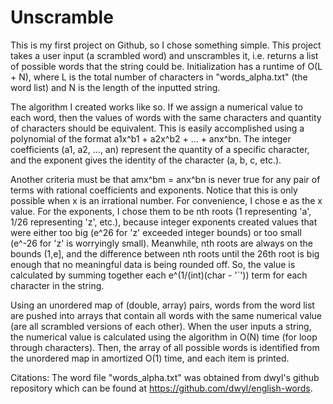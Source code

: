 # Unscramble

This is my first project on Github, so I chose something simple. This project takes a user input (a scrambled word) and unscrambles it, i.e. returns a list of possible words that the string could be. Initialization has a runtime of O(L + N), where L is the total number of characters in "words_alpha.txt" (the word list) and N is the length of the inputted string.

The algorithm I created works like so. If we assign a numerical value to each word, then the values of words with the same characters and quantity of characters should be equivalent. This is easily accomplished
using a polynomial of the format a1x^b1 + a2x^b2 + ... + anx^bn. The integer coefficients (a1, a2, ..., an) represent the quantity of a specific character, and the exponent gives the identity of the character (a, b, c, etc.). 

Another criteria must be that amx^bm = anx^bn is never true for any pair of terms with rational coefficients and exponents. Notice that this is only possible when x is an irrational number. For convenience, I chose e as the x value. For the exponents, I chose them to be nth roots (1 representing 'a', 1/26 representing 'z', etc.), because integer exponents created values that were either too big (e^26 for 'z' exceeded integer bounds) or too small (e^-26 for 'z' is worryingly small). Meanwhile, nth roots are always on the bounds (1,e], and the difference between nth roots until the 26th root is big enough that no meaningful data is being rounded off. So, the value is calculated by summing together each e^(1/(int)(char - '`')) term for each character in the string.

Using an unordered map of (double, array) pairs, words from the word list are pushed into arrays that contain all words with the same numerical value (are all scrambled versions of each other). When the user inputs a string, the numerical value is calculated using the algorithm in O(N) time (for loop through characters). Then, the array of all possible words is identified from the unordered map in amortized O(1) time, and each item is printed.

Citations:
The word file "words_alpha.txt" was obtained from dwyl's github repository which can be found at https://github.com/dwyl/english-words.
